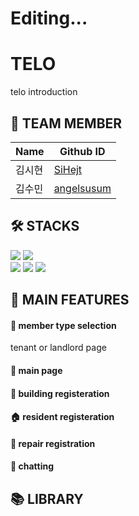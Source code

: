 # Editing...

# TELO
telo introduction


## :information_desk_person: TEAM MEMBER
|Name|Github ID|
|------|-------|
|김시현|[SiHejt](https://github.com/SiHejt)|
|김수민|[angelsusum](https://github.com/angelsusum)|

## :hammer_and_wrench: STACKS
<div> 
<img src="https://img.shields.io/badge/java-007396?style=for-the-badge&logo=java&logoColor=white"> 
<img src="https://img.shields.io/badge/dart-0175C2?style=for-the-badge&logo=dart&logoColor=white"> 
  <br>
<img src="https://img.shields.io/badge/spring-6DB33F?style=for-the-badge&logo=spring&logoColor=white"> 
<img src="https://img.shields.io/badge/flutter-02569B?style=for-the-badge&logo=flutter&logoColor=white">
<img src="https://img.shields.io/badge/firebase-DD2C00?style=for-the-badge&logo=firebase&logoColor=white">
</div>

## :pushpin: MAIN FEATURES

#### :couple: member type selection
tenant or landlord page

#### :page_facing_up: main page


#### :office: building registeration


#### :house: resident registeration


#### :wrench: repair registration


#### :speech_balloon: chatting


## :books: LIBRARY
